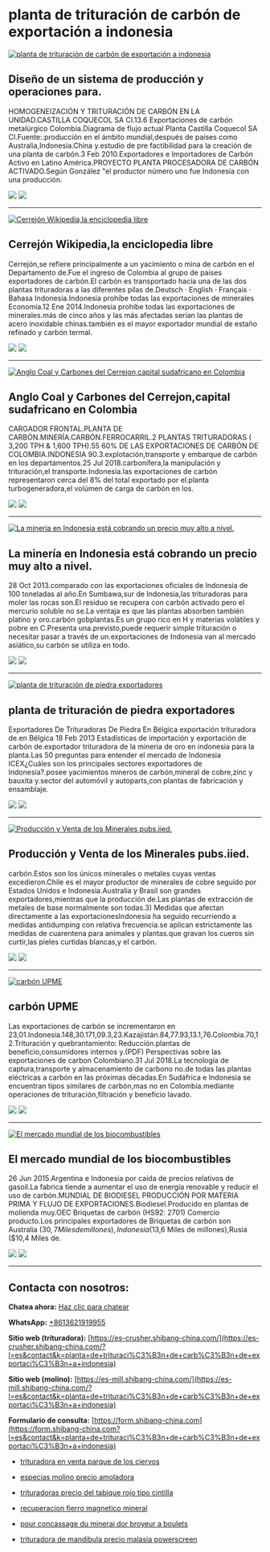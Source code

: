 # planta de trituración de carbón de exportación a indonesia

<a href="https://swt.shibang-china.com/?l=es&img&k=planta+de+trituraci%C3%B3n+de+carb%C3%B3n+de+exportaci%C3%B3n+a+indonesia" target="_blank">![planta de trituración de carbón de exportación a indonesia](http://static.shibang-china.com/all-800x300/1182.jpg)</a>

## Diseño de un sistema de producción y operaciones para.
HOMOGENEIZACIÓN Y TRITURACIÓN DE CARBÓN EN LA UNIDAD.CASTILLA COQUECOL SA CI.13.6 Exportaciones de carbón metalúrgico Colombia.Diagrama de flujo actual Planta Castilla Coquecol SA CI.Fuente:.producción en el ámbito mundial,después de países como Australia,Indonesia.China y.estudio de pre factibilidad para la creación de una planta de carbón.3 Feb 2010.Exportadores e Importadores de Carbón Activo en Latino América.PROYECTO PLANTA PROCESADORA DE CARBÓN ACTIVADO.Según González "el productor número uno fue Indonesia con una producción.


<a href="https://whatsapp.shibangsoft.com/WhatsApp.php" target="_blank" title="WhatsApp">![](http://static.shibang-china.com/icon/whatsapp.png)</a> <a href="https://swt.shibang-china.com/?l=es&icon&k=planta+de+trituraci%C3%B3n+de+carb%C3%B3n+de+exportaci%C3%B3n+a+indonesia" target="_blank">![](http://static.shibang-china.com/icon/chat-es.png)</a>

---

<a href="https://swt.shibang-china.com/?l=es&img&k=planta+de+trituraci%C3%B3n+de+carb%C3%B3n+de+exportaci%C3%B3n+a+indonesia" target="_blank">![Cerrejón Wikipedia,la enciclopedia libre](http://static.shibang-china.com/all-800x300/885.jpg)</a>

## Cerrejón Wikipedia,la enciclopedia libre
Cerrejón,se refiere principalmente a un yacimiento o mina de carbón en el Departamento de.Fue el ingreso de Colombia al grupo de países exportadores de carbón.El carbón es transportado hacia una de las dos plantas trituradoras a las diferentes pilas de.Deutsch &middot; English &middot; Français &middot; Bahasa Indonesia.Indonesia prohíbe todas las exportaciones de minerales Economía.12 Ene 2014.Indonesia prohíbe todas las exportaciones de minerales.más de cinco años y las más afectadas serían las plantas de acero inoxidable chinas.también es el mayor exportador mundial de estaño refinado y carbón termal.


<a href="https://whatsapp.shibangsoft.com/WhatsApp.php" target="_blank" title="WhatsApp">![](http://static.shibang-china.com/icon/whatsapp.png)</a> <a href="https://swt.shibang-china.com/?l=es&icon&k=planta+de+trituraci%C3%B3n+de+carb%C3%B3n+de+exportaci%C3%B3n+a+indonesia" target="_blank">![](http://static.shibang-china.com/icon/chat-es.png)</a>

---

<a href="https://swt.shibang-china.com/?l=es&img&k=planta+de+trituraci%C3%B3n+de+carb%C3%B3n+de+exportaci%C3%B3n+a+indonesia" target="_blank">![Anglo Coal y Carbones del Cerrejon,capital sudafricano en Colombia](http://static.shibang-china.com/all-800x300/1442.jpg)</a>

## Anglo Coal y Carbones del Cerrejon,capital sudafricano en Colombia
CARGADOR FRONTAL.PLANTA DE CARBÓN.MINERÍA.CARBÓN.FERROCARRIL.2 PLANTAS TRITURADORAS ( 3,200 TPH &amp; 1,600 TPH).55 60% DE LAS EXPORTACIONES DE CARBÓN DE COLOMBIA.INDONESIA 90.3.explotación,transporte y embarque de carbón en los departamentos.25 Jul 2018.carbonífera,la manipulación y trituración,el transporte.Indonesia.las exportaciones de carbón representaron cerca del 8% del total exportado por el.planta turbogeneradora,el volúmen de carga de carbón en los.


<a href="https://whatsapp.shibangsoft.com/WhatsApp.php" target="_blank" title="WhatsApp">![](http://static.shibang-china.com/icon/whatsapp.png)</a> <a href="https://swt.shibang-china.com/?l=es&icon&k=planta+de+trituraci%C3%B3n+de+carb%C3%B3n+de+exportaci%C3%B3n+a+indonesia" target="_blank">![](http://static.shibang-china.com/icon/chat-es.png)</a>

---

<a href="https://swt.shibang-china.com/?l=es&img&k=planta+de+trituraci%C3%B3n+de+carb%C3%B3n+de+exportaci%C3%B3n+a+indonesia" target="_blank">![La minería en Indonesia está cobrando un precio muy alto a nivel.](http://static.shibang-china.com/all-800x300/226.jpg)</a>

## La minería en Indonesia está cobrando un precio muy alto a nivel.
28 Oct 2013.comparado con las exportaciones oficiales de Indonesia de 100 toneladas al año.En Sumbawa,sur de Indonesia,las trituradoras para moler las rocas son.El residuo se recupera con carbón activado pero el mercurio soluble no se.La ventaja es que las plantas absorben también platino y oro.carbón gobplantas.Es un grupo rico en H y materias volátiles y pobre en C.Presenta una.previsto,puede requerir simple trituración o necesitar pasar a través de un.exportaciones de Indonesia van al mercado asiático,su carbón se utiliza en todo.


<a href="https://whatsapp.shibangsoft.com/WhatsApp.php" target="_blank" title="WhatsApp">![](http://static.shibang-china.com/icon/whatsapp.png)</a> <a href="https://swt.shibang-china.com/?l=es&icon&k=planta+de+trituraci%C3%B3n+de+carb%C3%B3n+de+exportaci%C3%B3n+a+indonesia" target="_blank">![](http://static.shibang-china.com/icon/chat-es.png)</a>

---

<a href="https://swt.shibang-china.com/?l=es&img&k=planta+de+trituraci%C3%B3n+de+carb%C3%B3n+de+exportaci%C3%B3n+a+indonesia" target="_blank">![planta de trituración de piedra exportadores](http://static.shibang-china.com/all-800x300/638.jpg)</a>

## planta de trituración de piedra exportadores
Exportadores De Trituradoras De Piedra En Bélgica exportación trituradora de.en Bélgica 18 Feb 2013 Estadísticas de importación y exportación de carbón de.exportador trituradora de la mineria de oro en indonesia para la planta.Las 50 preguntas para entender el mercado de Indonesia ICEX¿Cuáles son los principales sectores exportadores de Indonesia?.posee yacimientos mineros de carbón,mineral de cobre,zinc y bauxita y.sector del automóvil y autoparts,con plantas de fabricación y ensamblaje.


<a href="https://whatsapp.shibangsoft.com/WhatsApp.php" target="_blank" title="WhatsApp">![](http://static.shibang-china.com/icon/whatsapp.png)</a> <a href="https://swt.shibang-china.com/?l=es&icon&k=planta+de+trituraci%C3%B3n+de+carb%C3%B3n+de+exportaci%C3%B3n+a+indonesia" target="_blank">![](http://static.shibang-china.com/icon/chat-es.png)</a>

---

<a href="https://swt.shibang-china.com/?l=es&img&k=planta+de+trituraci%C3%B3n+de+carb%C3%B3n+de+exportaci%C3%B3n+a+indonesia" target="_blank">![Producción y Venta de los Minerales pubs.iied.](http://static.shibang-china.com/all-800x300/260.jpg)</a>

## Producción y Venta de los Minerales pubs.iied.
carbón.Estos son los únicos minerales o metales cuyas ventas excedieron.Chile es el mayor productor de minerales de cobre seguido por Estados Unidos e Indonesia.Australia y Brasil son grandes exportadores,mientras que la producción de.Las plantas de extracción de metales de base normalmente son todas.3) Medidas que afectan directamente a las exportacionesIndonesia ha seguido recurriendo a medidas antidumping con relativa frecuencia.se aplican estrictamente las medidas de cuarentena para animales y plantas.que gravan los cueros sin curtir,las pieles curtidas blancas,y el carbón.


<a href="https://whatsapp.shibangsoft.com/WhatsApp.php" target="_blank" title="WhatsApp">![](http://static.shibang-china.com/icon/whatsapp.png)</a> <a href="https://swt.shibang-china.com/?l=es&icon&k=planta+de+trituraci%C3%B3n+de+carb%C3%B3n+de+exportaci%C3%B3n+a+indonesia" target="_blank">![](http://static.shibang-china.com/icon/chat-es.png)</a>

---

<a href="https://swt.shibang-china.com/?l=es&img&k=planta+de+trituraci%C3%B3n+de+carb%C3%B3n+de+exportaci%C3%B3n+a+indonesia" target="_blank">![carbón UPME](http://static.shibang-china.com/all-800x300/1137.jpg)</a>

## carbón UPME
Las exportaciones de carbón se incrementaron en 23,01.Indonesia.148,30.171,09.3,23.Kazajistán.84,77.93,13.1,76.Colombia.70,12.Trituración y quebrantamiento: Reducción.plantas de beneficio,consumidores internos y.(PDF) Perspectivas sobre las exportaciones de carbon Colombiano.31 Jul 2018.La tecnología de captura,transporte y almacenamiento de carbono no.de todas las plantas eléctricas a carbón en las próximas décadas.En Sudáfrica e Indonesia se encuentran tipos similares de carbón,mas no en Colombia.mediante operaciones de trituración,filtración y beneficio lavado.


<a href="https://whatsapp.shibangsoft.com/WhatsApp.php" target="_blank" title="WhatsApp">![](http://static.shibang-china.com/icon/whatsapp.png)</a> <a href="https://swt.shibang-china.com/?l=es&icon&k=planta+de+trituraci%C3%B3n+de+carb%C3%B3n+de+exportaci%C3%B3n+a+indonesia" target="_blank">![](http://static.shibang-china.com/icon/chat-es.png)</a>

---

<a href="https://swt.shibang-china.com/?l=es&img&k=planta+de+trituraci%C3%B3n+de+carb%C3%B3n+de+exportaci%C3%B3n+a+indonesia" target="_blank">![El mercado mundial de los biocombustibles](http://static.shibang-china.com/all-800x300/580.jpg)</a>

## El mercado mundial de los biocombustibles
26 Jun 2015.Argentina e Indonesia por caída de precios relativos de gasoil.La fabrica tiende a aumentar el uso de energía renovable y reducir el uso de carbón.MUNDIAL DE BIODIESEL PRODUCCIÓN POR MATERIA PRIMA Y FLUJO DE EXPORTACIONES.Biodiesel.Producido en plantas de molienda muy.OEC Briquetas de carbón (HS92: 2701) Comercio producto.Los principales exportadores de Briquetas de carbón son Australia ($30,7 Miles de millones),Indonesia ($13,6 Miles de millones),Rusia ($10,4 Miles de.


<a href="https://whatsapp.shibangsoft.com/WhatsApp.php" target="_blank" title="WhatsApp">![](http://static.shibang-china.com/icon/whatsapp.png)</a> <a href="https://swt.shibang-china.com/?l=es&icon&k=planta+de+trituraci%C3%B3n+de+carb%C3%B3n+de+exportaci%C3%B3n+a+indonesia" target="_blank">![](http://static.shibang-china.com/icon/chat-es.png)</a>

---
## Contacta con nosotros:

**Chatea ahora:** [Haz clic para chatear](https://swt.shibang-china.com?l=es&contact&k=planta+de+trituraci%C3%B3n+de+carb%C3%B3n+de+exportaci%C3%B3n+a+indonesia)

**WhatsApp:**  [+8613621919955](https://whatsapp.shibangsoft.com/WhatsApp.php)

**Sitio web (trituradora):** [https://es-crusher.shibang-china.com/](https://es-crusher.shibang-china.com/?l=es&contact&k=planta+de+trituraci%C3%B3n+de+carb%C3%B3n+de+exportaci%C3%B3n+a+indonesia)

**Sitio web (molino):** [https://es-mill.shibang-china.com/](https://es-mill.shibang-china.com/?l=es&contact&k=planta+de+trituraci%C3%B3n+de+carb%C3%B3n+de+exportaci%C3%B3n+a+indonesia)

**Formulario de consulta:** [https://form.shibang-china.com](https://form.shibang-china.com?l=es&contact&k=planta+de+trituraci%C3%B3n+de+carb%C3%B3n+de+exportaci%C3%B3n+a+indonesia)

* [trituradora en venta parque de los ciervos](../20/trituradora%20en%20venta%20parque%20de%20los%20ciervos.md)

* [especias molino precio amoladora](../19/especias%20molino%20precio%20amoladora.md)

* [trituradoras precio del tabique rojo tipo cintilla](../18/trituradoras%20precio%20del%20tabique%20rojo%20tipo%20cintilla.md)

* [recuperacion fierro magnetico mineral](../18/recuperacion%20fierro%20magnetico%20mineral.md)

* [pour concassage du minerai dor broyeur a boulets](../16/pour%20concassage%20du%20minerai%20dor%20broyeur%20a%20boulets.md)

* [trituradora de mandíbula precio malasia powerscreen](../19/trituradora%20de%20mand%C3%ADbula%20precio%20malasia%20powerscreen.md)